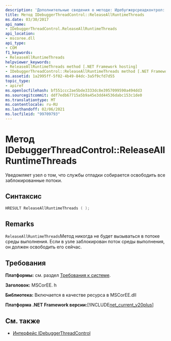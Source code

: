```yaml
---
description: 'Дополнительные сведения о методе: Идебугжерсреадконтрол:: Релеасеаллрунтимесреадс'
title: Метод IDebuggerThreadControl::ReleaseAllRuntimeThreads
ms.date: 03/30/2017
api_name:
- IDebuggerThreadControl.ReleaseAllRuntimeThreads
api_location:
- mscoree.dll
api_type:
- COM
f1_keywords:
- ReleaseAllRuntimeThreads
helpviewer_keywords:
- ReleaseAllRuntimeThreads method [.NET Framework hosting]
- IDebuggerThreadControl::ReleaseAllRuntimeThreads method [.NET Framework hosting]
ms.assetid: 1a2995ff-5f02-4b49-84dc-3a5f9cfd7d55
topic_type:
- apiref
ms.openlocfilehash: bf551ccc2ae5bde3333dc8e3957099590a494dd3
ms.sourcegitcommit: ddf7edb67715a5b9a45e3dd44536dabc153c1de0
ms.translationtype: MT
ms.contentlocale: ru-RU
ms.lasthandoff: 02/06/2021
ms.locfileid: "99709793"
---
```

# <a name="idebuggerthreadcontrolreleaseallruntimethreads-method"></a>Метод IDebuggerThreadControl::ReleaseAllRuntimeThreads

Уведомляет узел о том, что службы отладки собирается освободить все заблокированные потоки.  
  
## <a name="syntax"></a>Синтаксис  
  
```cpp  
HRESULT ReleaseAllRuntimeThreads ( );  
```  
  
## <a name="remarks"></a>Remarks  

 `ReleaseAllRuntimeThreads`Метод никогда не будет вызываться в потоке среды выполнения. Если в узле заблокирован поток среды выполнения, он должен освободить его сейчас.  
  
## <a name="requirements"></a>Требования  

 **Платформы:** см. раздел [Требования к системе](../../get-started/system-requirements.md).  
  
 **Заголовок:** MSCorEE. h  
  
 **Библиотека:** Включается в качестве ресурса в MSCorEE.dll  
  
 **Платформа .NET Framework версии:**[!INCLUDE[net_current_v20plus](../../../../includes/net-current-v20plus-md.md)]  
  
## <a name="see-also"></a>См. также

- [Интерфейс IDebuggerThreadControl](idebuggerthreadcontrol-interface.md)
